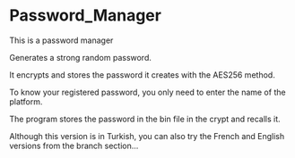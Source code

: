 # Password_Manager
<p>This is a password manager
<p>Generates a strong random password.
<p>It encrypts and stores the password it creates with the AES256 method.
<p>To know your registered password, you only need to enter the name of the platform.
<p>The program stores the password in the bin file in the crypt and recalls it.
<p>Although this version is in Turkish, you can also try the French and English versions from the branch section...
